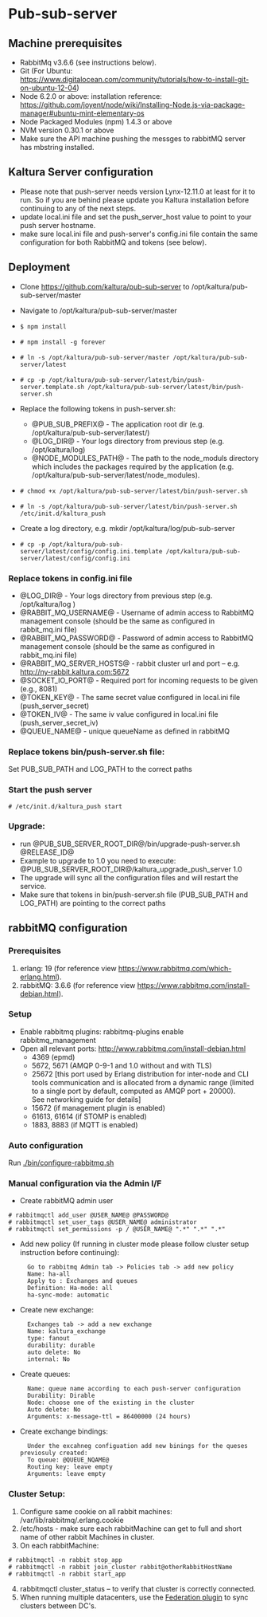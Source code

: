 # Pub-sub-server

## Machine prerequisites
- RabbitMq v3.6.6 (see instructions below).
- Git (For Ubuntu: https://www.digitalocean.com/community/tutorials/how-to-install-git-on-ubuntu-12-04)
- Node 6.2.0 or above: installation reference: https://github.com/joyent/node/wiki/Installing-Node.js-via-package-manager#ubuntu-mint-elementary-os
- Node Packaged Modules (npm) 1.4.3 or above
- NVM version 0.30.1 or above
- Make sure the API machine pushing the messges to rabbitMQ server has mbstring installed.

## Kaltura Server configuration
- Please note that push-server needs version Lynx-12.11.0 at least for it to run. So if you are behind please update you Kaltura installation before continuing to any of the next steps.
- update local.ini file and set the push_server_host value to point to your push server hostname.
- make sure local.ini file and push-server's config.ini file contain the same configuration for both RabbitMQ and tokens (see below).


## Deployment
- Clone https://github.com/kaltura/pub-sub-server to /opt/kaltura/pub-sub-server/master
- Navigate to /opt/kaltura/pub-sub-server/master
- ```$ npm install```
- ```# npm install -g forever```
- ```# ln -s /opt/kaltura/pub-sub-server/master /opt/kaltura/pub-sub-server/latest```
- ```# cp -p /opt/kaltura/pub-sub-server/latest/bin/push-server.template.sh /opt/kaltura/pub-sub-server/latest/bin/push-server.sh```
- Replace the following tokens in push-server.sh:
    
	- @PUB_SUB_PREFIX@ - The application root dir (e.g. /opt/kaltura/pub-sub-server/latest/)
	- @LOG_DIR@ - Your logs directory from previous step (e.g. /opt/kaltura/log)
	- @NODE_MODULES_PATH@ - The path to the node_moduls directory which includes the packages required by the application (e.g. /opt/kaltura/pub-sub-server/latest/node_modules).
	
- ```# chmod +x /opt/kaltura/pub-sub-server/latest/bin/push-server.sh```
- ```# ln -s /opt/kaltura/pub-sub-server/latest/bin/push-server.sh /etc/init.d/kaltura_push```
- Create a log directory, e.g. mkdir /opt/kaltura/log/pub-sub-server
- ```# cp -p /opt/kaltura/pub-sub-server/latest/config/config.ini.template /opt/kaltura/pub-sub-server/latest/config/config.ini```

### Replace tokens in config.ini file
- @LOG_DIR@ - Your logs directory from previous step (e.g. /opt/kaltura/log )
- @RABBIT_MQ_USERNAME@ - Username of admin access to RabbitMQ management console (should be the same as configured in rabbit_mq.ini file)
- @RABBIT_MQ_PASSWORD@ - Password of admin access to RabbitMQ management console (should be the same as configured in rabbit_mq.ini file)
- @RABBIT_MQ_SERVER_HOSTS@ - rabbit cluster url and port – e.g. http://ny-rabbit.kaltura.com:5672 
- @SOCKET_IO_PORT@ - Required port for incoming requests to be given (e.g., 8081)
- @TOKEN_KEY@ - The same secret value configured in local.ini file (push_server_secret)
- @TOKEN_IV@ - The same iv value configured in local.ini file (push_server_secret_iv)
- @QUEUE_NAME@ - unique queueName as defined in rabbitMQ

### Replace tokens bin/push-server.sh file:
Set PUB_SUB_PATH and LOG_PATH to the correct paths

### Start the push server
```# /etc/init.d/kaltura_push start```

### Upgrade:
- run @PUB_SUB_SERVER_ROOT_DIR@/bin/upgrade-push-server.sh @RELEASE_ID@
- Example to upgrade to 1.0 you need to execute: @PUB_SUB_SERVER_ROOT_DIR@/kaltura_upgrade_push_server 1.0
- The upgrade will sync all the configuration files and will restart the service.
- Make sure that tokens in bin/push-server.sh file (PUB_SUB_PATH and LOG_PATH) are pointing to the correct paths


## rabbitMQ configuration

### Prerequisites
1. erlang: 19 (for reference view https://www.rabbitmq.com/which-erlang.html).
2. rabbitMQ: 3.6.6 (for reference view https://www.rabbitmq.com/install-debian.html).

### Setup
- Enable rabbitmq plugins: rabbitmq-plugins enable rabbitmq_management 
- Open all relevant ports: http://www.rabbitmq.com/install-debian.html
    - 4369 (epmd)
    - 5672, 5671 (AMQP 0-9-1 and 1.0 without and with TLS)
    - 25672 [this port used by Erlang distribution for inter-node and CLI tools communication and is allocated from a dynamic range (limited to a single port by default, computed as AMQP port + 20000). See networking guide for details]
    - 15672 (if management plugin is enabled)
    - 61613, 61614 (if STOMP is enabled)
    - 1883, 8883 (if MQTT is enabled)

### Auto configuration
Run [./bin/configure-rabbitmq.sh](bin/configure-rabbitmq.sh)

### Manual configuration via the Admin I/F
- Create rabbitMQ admin user

```
# rabbitmqctl add_user @USER_NAME@ @PASSWORD@
# rabbitmqctl set_user_tags @USER_NAME@ administrator
# rabbitmqctl set_permissions -p / @USER_NAME@ ".*" ".*" ".*"
```
	
- Add new policy (If running in cluster mode please follow cluster setup instruction before continuing):

		Go to rabbitmq Admin tab -> Policies tab -> add new policy
		Name: ha-all
		Apply to : Exchanges and queues
		Definition: Ha-mode: all
		ha-sync-mode: automatic
		
- Create new exchange:

		Exchanges tab -> add a new exchange
		Name: kaltura_exchange
		type: fanout
		durability: durable
		auto delete: No
		internal: No
		
- Create queues:

		Name: queue name according to each push-server configuration
		Durability: Dirable
		Node: choose one of the existing in the cluster
		Auto delete: No
		Arguments: x-message-ttl = 86400000 (24 hours)
		
- Create exchange bindings:

		Under the excahneg configuation add new binings for the queses previosuly created:
		To queue: @QUEUE_NQAME@
		Routing key: leave empty
		Arguments: leave empty
		
### Cluster Setup:
1. Configure same cookie on all rabbit machines: /var/lib/rabbitmq/.erlang.cookie
2. /etc/hosts - make sure each rabbitMachine can get to full and short name of other rabbit Machines in cluster.
3. On each rabbitMachine: 

```
# rabbitmqctl -n rabbit stop_app
# rabbitmqctl -n rabbit join_cluster rabbit@otherRabbitHostName
# rabbitmqctl -n rabbit start_app
```		

4. rabbitmqctl cluster_status – to verify that cluster is correctly connected.
5. When running multiple datacenters, use the [Federation plugin](https://www.rabbitmq.com/federation.html) to sync clusters between DC's.
